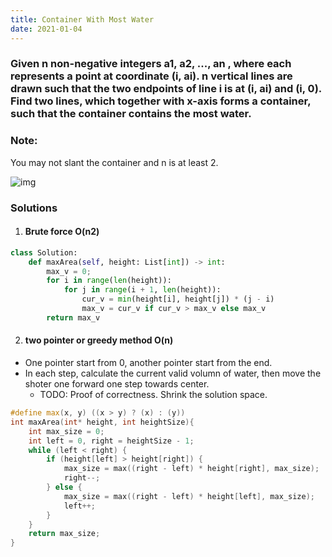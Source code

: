 ```yaml
---
title: Container With Most Water
date: 2021-01-04
---
```

### Given n non-negative integers a1, a2, ..., an , where each represents a point at coordinate (i, ai). n vertical lines are drawn such that the two endpoints of line i is at (i, ai) and (i, 0). Find two lines, which together with x-axis forms a container, such that the container contains the most water.

### Note: 
You may not slant the container and n is at least 2.

![img](https://s3-lc-upload.s3.amazonaws.com/uploads/2018/07/17/question_11.jpg)


### Solutions

1. #### Brute force O(n2)

```python
class Solution:
    def maxArea(self, height: List[int]) -> int:
        max_v = 0;
        for i in range(len(height)):
            for j in range(i + 1, len(height)):
                cur_v = min(height[i], height[j]) * (j - i)
                max_v = cur_v if cur_v > max_v else max_v
        return max_v
```


2. #### two pointer or greedy method O(n)

- One pointer start from 0, another pointer start from the end.
- In each step, calculate the current valid volumn of water, then move the shoter one forward one step towards center.
    - TODO: Proof of correctness. Shrink the solution space.


```cpp
#define max(x, y) ((x > y) ? (x) : (y))
int maxArea(int* height, int heightSize){
    int max_size = 0;
    int left = 0, right = heightSize - 1;
    while (left < right) {
        if (height[left] > height[right]) {
            max_size = max((right - left) * height[right], max_size);
            right--;
        } else {
            max_size = max((right - left) * height[left], max_size);
            left++;
        }
    }
    return max_size;
}
```